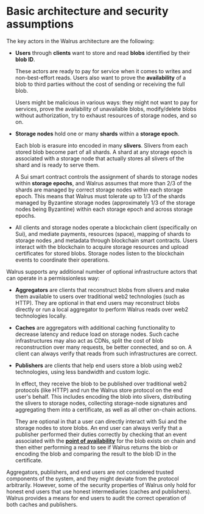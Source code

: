 # Basic architecture and security assumptions

The key actors in the Walrus architecture are the following:

- **Users** through **clients** want to store and read **blobs** identified by their **blob ID**.

  These actors are ready to pay for service
  when it comes to writes and non-best-effort reads. Users also want to prove
  the **availability** of a blob to third parties without the cost of sending or receiving the full
  blob.

  Users might be malicious in various ways: they might not want to pay for services, prove the
  availability of unavailable blobs, modify/delete blobs without authorization, try to
  exhaust resources of storage nodes, and so on.

- **Storage nodes** hold one or many **shards** within a **storage epoch**.

  Each blob is erasure into encoded in many **slivers**. Slivers from each stored blob become part
  of all shards. A shard at any storage epoch is associated with a storage node that actually stores
  all slivers of the shard and is ready to serve them.

  A Sui smart contract controls the assignment of shards to storage nodes within
  **storage epochs**, and Walrus assumes that more than 2/3 of the
  shards are managed by correct storage nodes within each storage epoch. This means that Walrus must
  tolerate up to 1/3 of the shards managed by Byzantine storage nodes (approximately 1/3 of the
  storage nodes being Byzantine) within each storage epoch and across storage epochs.

- All clients and storage nodes operate a blockchain client (specifically on Sui), and mediate
  payments, resources (space), mapping of shards to storage nodes ,and metadata through blockchain
  smart contracts. Users interact with the blockchain to acquire storage resources and upload
  certificates for stored blobs. Storage nodes listen to the blockchain events to coordinate
  their operations.

Walrus supports any additional number of optional infrastructure actors that can operate in a
permissionless way:

- **Aggregators** are clients that reconstruct blobs from slivers and make them available to users
  over traditional web2 technologies (such as HTTP). They are optional in that end users may
  reconstruct blobs directly or run a local aggregator to perform Walrus reads over web2
  technologies locally.

- **Caches** are aggregators with additional caching functionality to decrease latency and reduce
  load on storage nodes. Such cache infrastructures may also act as CDNs, split the cost of blob
  reconstruction over many requests, be better connected, and so on. A client can always verify that
  reads from such infrastructures are correct.

- **Publishers** are clients that help end users store a blob using web2 technologies,
  using less bandwidth and custom logic.

  In effect, they receive the blob to be published over traditional web2 protocols (like HTTP) and
  run the Walrus store protocol on the end user's behalf. This includes encoding the blob into
  slivers, distributing the slivers to storage nodes, collecting storage-node signatures and
  aggregating them into a certificate, as well as all other on-chain actions.

  They are optional in that a user can directly interact with Sui and
  the storage nodes to store blobs. An end user can always verify that a publisher
  performed their duties correctly by checking that an event associated with the
  **[point of availability](./properties.md)** for the blob exists on chain
  and then either performing a read to see if Walrus returns the blob or encoding the blob
  and comparing the result to the blob ID in the certificate.

Aggregators, publishers, and end users are not considered trusted components of the system, and they
might deviate from the protocol arbitrarily. However, some of the security properties of Walrus only
hold for honest end users that use honest intermediaries (caches and publishers). Walrus provides a
means for end users to audit the correct operation of both caches and publishers.
